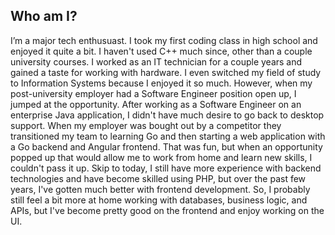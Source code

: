 ## Who am I?
I’m a major tech enthusuast. I took my first coding class in high school and enjoyed it quite a bit. I haven't used C++ much since, other than a couple university courses. I worked as an IT technician for a couple years and gained a taste for working with hardware. I even switched my field of study to Information Systems because I enjoyed it so much. However, when my post-university employer had a Software Engineer position open up, I jumped at the opportunity. After working as a Software Engineer on an enterprise Java application, I didn't have much desire to go back to desktop support. When my employer was bought out by a competitor they transitioned my team to learning Go and then starting a web application with a Go backend and Angular frontend. That was fun, but when an opportunity popped up that would allow me to work from home and learn new skills, I couldn't pass it up. Skip to today, I still have more experience with backend technologies and have become skilled using PHP, but over the past few years, I've gotten much better with frontend development. So, I probably still feel a bit more at home working with databases, business logic, and APIs, but I've become pretty good on the frontend and enjoy working on the UI.
